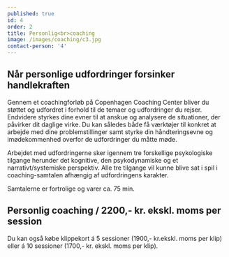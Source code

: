 ```yaml
---
published: true
id: 4
order: 2
title: Personlig<br>coaching
image: /images/coaching/c3.jpg
contact-person: '4'
---
```


## Når personlige udfordringer forsinker handlekraften

Gennem et coachingforløb på Copenhagen Coaching Center bliver du støttet og udfordret i forhold til de temaer og udfordringer du rejser. Endvidere styrkes dine evner til at anskue og analysere de situationer, der påvirker dit daglige virke. Du kan således både få værktøjer til konkret at arbejde med dine problemstillinger samt styrke din håndteringsevne og imødekommenhed overfor de udfordringer du måtte møde. 

Arbejdet med udfordringerne sker igennem tre forskellige psykologiske tilgange herunder det kognitive, den psykodynamiske og et narrativt/systemiske perspektiv. Alle tre tilgange vil kunne blive sat i spil i coaching-samtalen afhængig af udfordringens karakter. 

Samtalerne er fortrolige og varer ca. 75 min.

## Personlig coaching / 2200,- kr. ekskl. moms per session

Du kan også købe klippekort á 5 sessioner (1900,- kr.ekskl. moms per klip) eller á 10 sessioner (1700,- kr. ekskl. moms per klip).

